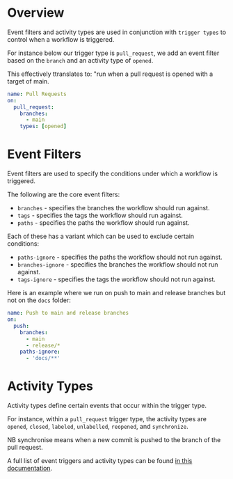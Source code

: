 # Overview

Event filters and activity types are used in conjunction with `trigger types` to control when a workflow is triggered.

For instance below our trigger type is `pull_request`, we add an event filter based on the `branch` and an activity type of `opened`.

This effectively ttranslates to: "run when a pull request is opened with a target of main.

```yaml
name: Pull Requests
on: 
  pull_request:
    branches:
      - main
    types: [opened]
```

# Event Filters 

Event filters are used to specify the conditions under which a workflow is triggered.

The following are the core event filters:

- `branches` - specifies the branches the workflow should run against.
- `tags` - specifies the tags the workflow should run against.
- `paths` - specifies the paths the workflow should run against.

Each of these has a variant which can be used to exclude certain conditions:

- `paths-ignore` - specifies the paths the workflow should not run against.
- `branches-ignore` - specifies the branches the workflow should not run against.
- `tags-ignore` - specifies the tags the workflow should not run against.

Here is an example where we run on push to main and release branches but not on the `docs` folder:

```yaml
name: Push to main and release branches
on:
  push:
    branches:
      - main
      - release/*
    paths-ignore:
      - 'docs/**'
```

# Activity Types

Activity types define certain events that occur within the trigger type.

For instance, within a `pull_request` trigger type, the activity types are `opened`, `closed`, `labeled`, `unlabelled`, `reopened`, and `synchronize`.

NB synchronise means when a new commit is pushed to the branch of the pull request.

A full list of event triggers and activity types can be found [in this documentation](https://docs.github.com/en/actions/reference/events-that-trigger-workflows).
